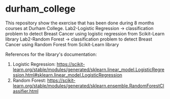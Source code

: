 # durham_college
This repository show the exercise that has been done during 8 months courses at Durham College.
Lab2-Logistic Regression -> classification problem to detect Breast Cancer using logistic regression from Scikit-Learn library
Lab2-Random Forest -> classification problem to detect Breast Cancer using Random Forest from Scikit-Learn library

References for the library's documentation:
1. Logistic Regression: https://scikit-learn.org/stable/modules/generated/sklearn.linear_model.LogisticRegression.html#sklearn.linear_model.LogisticRegression
2. Random Forest: https://scikit-learn.org/stable/modules/generated/sklearn.ensemble.RandomForestClassifier.html
